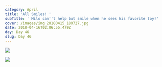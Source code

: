 ```yaml
---
category: April
title: 'All Smiles! '
subTitle: ' Milo can''t help but smile when he sees his favorite toy!'
cover: /images/img_20180415_180727.jpg
date: 2018-04-16T02:06:55.479Z
day: Day 46
slug: Day 46
---
```

![](/images/img_20180415_180727.jpg)

![](/images/img_20180415_181702.jpg)
